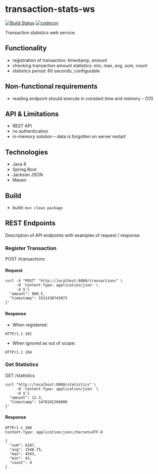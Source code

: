 # transaction-stats-ws

[![Build Status](https://travis-ci.org/landpro/transaction-stats-ws.svg?branch=master)](https://travis-ci.org/landpro/transaction-stats-ws)
[![codecov](https://codecov.io/gh/landpro/transaction-stats-ws/branch/master/graph/badge.svg)](https://codecov.io/gh/landpro/transaction-stats-ws)

Transaction statistics web service.

## Functionality

-   registration of transaction: timestamp, amount
-   checking transaction amount statistics: min, max, avg, sum, count
-   statistics period: 60 seconds, configurable

## Non-functional requirements

-   reading endpoint should execute in constant time and memory – O(1)

## API & Limitations

-   REST API
-   no authentication
-   in-memory solution – data is forgotten on server restart

## Technologies

-   Java 8
-   Spring Boot
-   Jackson JSON
-   Maven

## Build

-   build: `mvn clean package`

## REST Endpoints

Description of API endpoints with examples of request / response.

### Register Transaction

POST /transactions

#### Request
```
curl -X "POST" "http://localhost:8080/transactions" \
     -H 'Content-Type: application/json' \
     -d $'{
  "amount": 900.5,
  "timestamp": 1531438743973
}'
```
#### Response

-   When registered:
```
HTTP/1.1 201 
```

-   When ignored as out of scope:
```
HTTP/1.1 204 
```

### Get Statistics

GET /statistics

```
curl "http://localhost:8080/statistics" \
     -H 'Content-Type: application/json' \
     -d $'{
  "amount": 12.3,
  "timestamp": 1478192204000
}'
```
#### Response
```
HTTP/1.1 200 
Content-Type: application/json;charset=UTF-8

{
  "sum": 6187,
  "avg": 1546.75,
  "max": 4343,
  "min": 43,
  "count": 4
}
```
